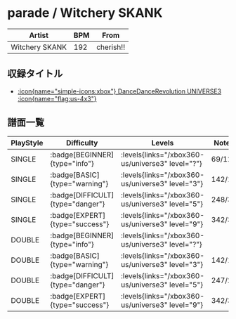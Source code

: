 # parade / Witchery SKANK

|Artist|BPM|From|
|------|---|----|
|Witchery SKANK|192|cherish!!|

## 収録タイトル

- [:icon{name="simple-icons:xbox"} DanceDanceRevolution UNIVERSE3 :icon{name="flag:us-4x3"}](/xbox360-us/universe3)

## 譜面一覧

|PlayStyle|Difficulty|Levels|Notes|Movie|
|---------|----------|------|-----|-----|
|SINGLE| :badge[BEGINNER]{type="info"}| :levels{links="/xbox360-us/universe3" level="?"}|69/12||
|SINGLE| :badge[BASIC]{type="warning"}| :levels{links="/xbox360-us/universe3" level="3"}|142/17||
|SINGLE| :badge[DIFFICULT]{type="danger"}| :levels{links="/xbox360-us/universe3" level="5"}|248/37||
|SINGLE| :badge[EXPERT]{type="success"}| :levels{links="/xbox360-us/universe3" level="9"}|342/32||
|DOUBLE| :badge[BEGINNER]{type="info"}| :levels{links="/xbox360-us/universe3" level="?"}|||
|DOUBLE| :badge[BASIC]{type="warning"}| :levels{links="/xbox360-us/universe3" level="3"}|142/17||
|DOUBLE| :badge[DIFFICULT]{type="danger"}| :levels{links="/xbox360-us/universe3" level="5"}|247/29||
|DOUBLE| :badge[EXPERT]{type="success"}| :levels{links="/xbox360-us/universe3" level="9"}|342/32||
